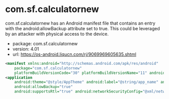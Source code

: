 # com.sf.calculatornew

com.sf.calculatornew has an Android manifest file that contains an entry with the android:allowBackup attribute set to true. This could be leveraged by an attacker with physical access to the device.

- package: com.sf.calculatornew
- version: 4.01
- url: https://os-android.liqucn.com/rj/9069969605635.shtml

```xml
<manifest xmlns:android="http://schemas.android.com/apk/res/android"
    package="com.sf.calculatornew"
    platformBuildVersionCode="30" platformBuildVersionName="11" android:versionCode="50" android:versionName="4.01" android:compileSdkVersion="30" android:compileSdkVersionCodename="11">
<application
    android:theme="@style/AppTheme" android:label="@string/app_name" android:icon="@drawable/icon_cal_new" android:name="com.stub.StubApp"
    android:allowBackup="true"
    android:supportsRtl="true" android:networkSecurityConfig="@xml/network_security_config" android:roundIcon="@drawable/icon_cal_new" android:appComponentFactory="androidx.core.app.CoreComponentFactory" android:requestLegacyExternalStorage="true">
```
